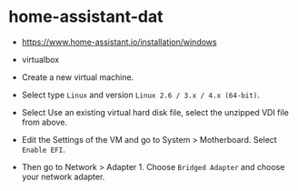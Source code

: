 
# home-assistant-dat

- https://www.home-assistant.io/installation/windows
- virtualbox 


- Create a new virtual machine.
- Select type ``Linux`` and version ```Linux 2.6 / 3.x / 4.x (64-bit)```.
- Select Use an existing virtual hard disk file, select the unzipped VDI file from above.
- Edit the Settings of the VM and go to System > Motherboard. Select ```Enable EFI```.
- Then go to Network > Adapter 1. Choose ``Bridged Adapter`` and choose your network adapter.